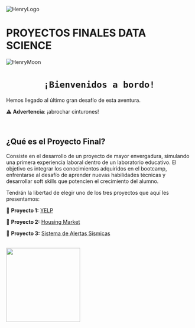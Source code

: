 ![HenryLogo](https://d31uz8lwfmyn8g.cloudfront.net/Assets/logo-henry-white-lg.png)

# **PROYECTOS FINALES DATA SCIENCE**

![HenryMoon](https://blog.soyhenry.com/content/images/size/w2000/2022/01/Currcula-Henry.png)


# <h1 align="center">**`¡Bienvenidos a bordo!`**</h1>

Hemos llegado al último gran desafío de esta aventura.

⚠️ **Advertencia**: ¡abrochar cinturones! 

</br>

## **¿Qué es el Proyecto Final?**

Consiste en el desarrollo de un proyecto de mayor envergadura, simulando una primera experiencia laboral dentro de un laboratorio educativo. El objetivo es integrar los conocimientos adquiridos en el bootcamp, enfrentarse al desafío de aprender nuevas habilidades técnicas y desarrollar soft skills que potencien el crecimiento del alumno.

Tendrán la libertad de elegir uno de los tres proyectos que aquí les presentamos:

🚀 **Proyecto 1:** [YELP](https://github.com/soyHenry/PF_DS/blob/main/Proyectos/Yelp.md)

🚀 **Proyecto 2:** [Housing Market](https://github.com/soyHenry/PF_DS/blob/main/Proyectos/Housing_Market.md)

🚀 **Proyecto 3:** [Sistema de Alertas Sísmicas](https://github.com/soyHenry/PF_DS/blob/main/Proyectos/Sistema_Alertas_S%C3%ADsmicas.md)


</br>  <img src= "https://media.tenor.com/nTa69vUhjGgAAAAd/spongebob-good.gif" height="200">

